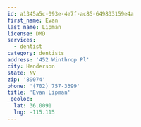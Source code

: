 ```yaml
---
id: a1345a5c-093e-4e7f-ac85-649833159e4a
first_name: Evan
last_name: Lipman
license: DMD
services:
  - dentist
category: dentists
address: '452 Winthrop Pl'
city: Henderson
state: NV
zip: '89074'
phone: '(702) 757-3399'
title: 'Evan Lipman'
_geoloc:
  lat: 36.0091
  lng: -115.115
---
```

